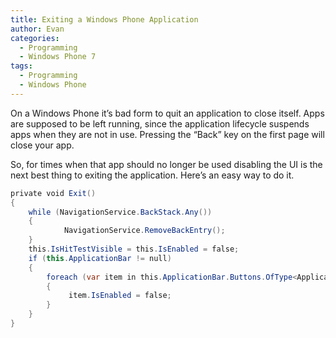```yaml
---
title: Exiting a Windows Phone Application
author: Evan
categories:
  - Programming
  - Windows Phone 7
tags:
  - Programming
  - Windows Phone
---
```

On a Windows Phone it&#8217;s bad form to quit an application to close itself. Apps are supposed to be left running, since the application lifecycle suspends apps when they are not in use. Pressing the &#8220;Back&#8221; key on the first page will close your app.

So, for times when that app should no longer be used disabling the UI is the next best thing to exiting the application. Here&#8217;s an easy way to do it.

```c#
private void Exit()
{
    while (NavigationService.BackStack.Any())
    {
            NavigationService.RemoveBackEntry();
    }
    this.IsHitTestVisible = this.IsEnabled = false;
    if (this.ApplicationBar != null)
    {
	    foreach (var item in this.ApplicationBar.Buttons.OfType<ApplicationBarIconButton>())
	    {
		     item.IsEnabled = false;
        }
    }
}
```